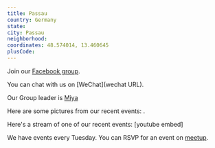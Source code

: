 ```yaml
---
title: Passau
country: Germany
state: 
city: Passau
neighborhood: 
coordinates: 48.574014, 13.460645
plusCode:
---
```

Join our [Facebook group](https://www.facebook.com/groups/free.code.camp.passau).

You can chat with us on [WeChat](wechat URL).

Our Group leader is [Miya](freecodecamp.org/miya)

Here are some pictures from our recent events:
![]().

Here's a stream of one of our recent events:
[youtube embed]

We have events every Tuesday. You can RSVP for an event on [meetup](meetupurl).
